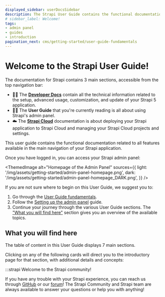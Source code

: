 ```yaml
---
displayed_sidebar: userDocsSidebar
description: The Strapi User Guide contains the functional documentation related to all features available in the main navigation of your Strapi application.
# sidebar_label: Welcome!
tags:
- admin panel
- guides
- introduction
pagination_next: cms/getting-started/user-guide-fundamentals
---
```


# Welcome to the Strapi User Guide!

<SubtleCallout title="Developer Docs, User Guide, and Strapi Cloud documentation" emoji="📍">

The documentation for Strapi contains 3 main sections, accessible from the top navigation bar:

- 🧑‍💻 The **[Developer Docs](/cms/intro)** contain all the technical information related to the setup, advanced usage, customization, and update of your Strapi 5 application.
- 🧑‍🏫 The **User Guide** that you're currently reading is all about using Strapi's admin panel.
- ☁️ The **[Strapi Cloud](/cloud/intro)** documentation is about deploying your Strapi application to Strapi Cloud and managing your Strapi Cloud projects and settings.

</SubtleCallout>

This user guide contains the functional documentation related to all features available in the main navigation of your Strapi application.

Once you have logged in, you can access your Strapi admin panel:

<ThemedImage
alt="Homepage of the Admin Panel"
sources={{
    light: '/img/assets/getting-started/admin-panel-homepage.png',
    dark: '/img/assets/getting-started/admin-panel-homepage_DARK.png',
  }}
/>

If you are not sure where to begin on this User Guide, we suggest you to:

1. Go through the [User Guide fundamentals](/cms/getting-started/user-guide-fundamentals).
2. Follow the [Setting up the admin panel](/cms/getting-started/setting-up-admin-panel) guide.
3. Continue your journey through the various User Guide sections. The ["What you will find here"](#what-you-will-find-here) section gives you an overview of the available topics.

## What you will find here

The table of content in this User Guide displays 7 main sections.

Clicking on any of the following cards will direct you to the introductory page for that section, with additional details and concepts:

<CustomDocCardsWrapper>
  <CustomDocCard emoji="📝" title="Content Manager" description="Manage and publish all content types created with the Content-type Builder." link="/cms/content-manager" />
  <CustomDocCard emoji="📚" title="Content Type Builder" description="Build your data structure by creating and managing content-types." link="/cms/content-type-builder" />
  <CustomDocCard emoji="🗃️" title="Media Library" description="Upload and manage all assets and organize them into folders." link="/cms/media-library" />
  <CustomDocCard emoji="📅" title="Releases" description="Arrange entries into containers for publishing and unpublishing actions." link="/cms/releases/introduction"/>
  <CustomDocCard emoji="🔐" title="Users, Roles & Permission" description="Assign permission to roles, which are then associated with users." link="/cms/users-roles-permissions"/>
  <CustomDocCard emoji="⚙️" title="General Settings" description="Access features needed set up your Strapi admin panel." link="/cms/settings/introduction" />
</CustomDocCardsWrapper>

:::strapi Welcome to the Strapi community!

If you have any trouble with your Strapi experience, you can reach us through [GitHub](https://github.com/strapi/) or our [forum](https://forum.strapi.io/)! The Strapi Community and Strapi team are always available to answer your questions or help you with anything!
